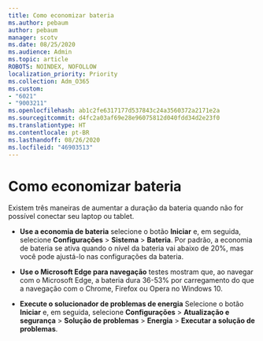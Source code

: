 ```yaml
---
title: Como economizar bateria
ms.author: pebaum
author: pebaum
manager: scotv
ms.date: 08/25/2020
ms.audience: Admin
ms.topic: article
ROBOTS: NOINDEX, NOFOLLOW
localization_priority: Priority
ms.collection: Adm_O365
ms.custom:
- "6021"
- "9003211"
ms.openlocfilehash: ab1c2fe6317177d537843c24a3560372a2171e2a
ms.sourcegitcommit: d4fc2a03af69e28e96075812d040fdd34d2e23f0
ms.translationtype: HT
ms.contentlocale: pt-BR
ms.lasthandoff: 08/26/2020
ms.locfileid: "46903513"
---
```

# <a name="how-to-save-battery"></a>Como economizar bateria

Existem três maneiras de aumentar a duração da bateria quando não for possível conectar seu laptop ou tablet.  

- **Use a economia de bateria** selecione o botão **Iniciar** e, em seguida, selecione **Configurações**  >  **Sistema**  >  **Bateria**. Por padrão, a economia de bateria se ativa quando o nível da bateria vai abaixo de 20%, mas você pode ajustá-lo nas configurações da bateria.
    
- **Use o Microsoft Edge para navegação** testes mostram que, ao navegar com o Microsoft Edge, a bateria dura 36-53% por carregamento do que a navegação com o Chrome, Firefox ou Opera no Windows 10.
    
- **Execute o solucionador de problemas de energia** Selecione o botão **Iniciar** e, em seguida, selecione **Configurações** > **Atualização e segurança** > **Solução de problemas** > **Energia** > **Executar a solução de problemas**.
